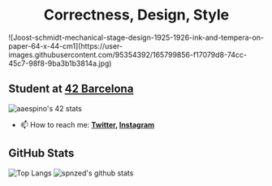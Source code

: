 <h1 align="center">Correctness, Design, Style</h1>
![Joost-schmidt-mechanical-stage-design-1925-1926-ink-and-tempera-on-paper-64-x-44-cm1](https://user-images.githubusercontent.com/95354392/165799856-f17079d8-74cc-45c7-98f8-9ba3b1b3814a.jpg)


## Student at [42 Barcelona](https://www.42barcelona.com/es/)
![aaespino's 42 stats](https://badge42.vercel.app/api/v2/cl2j116av002509mh2pt2de29/stats?cursusId=21&coalitionId=205)

- 📫 How to reach me:
  **[Twitter](https://twitter.com/spnzed), [Instagram](https://www.instagram.com/spnzed/)**

## GitHub Stats
![Top Langs](https://github-readme-stats.vercel.app/api/top-langs/?username=spnzed&layout=compact&theme=dark&hide_border=true)
![spnzed's github stats](https://github-readme-stats.vercel.app/api?username=spnzed&show_icons=true&hide_border=true&theme=dark)
